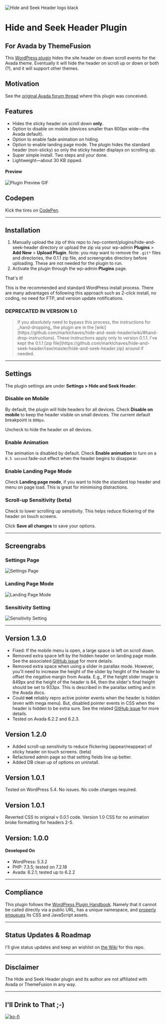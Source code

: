![Hide and Seek Header logo black]( https://marklchaves.files.wordpress.com/2020/03/hide-and-seek-header-logo-black-1280w.png)

# Hide and Seek Header Plugin

## For Avada by ThemeFusion

This [WordPress plugin](https://wordpress.org/plugins/hide-and-seek-header/) hides the site header on down scroll events for the Avada theme. Eventually it will hide the header on scroll up or down or both (?), and it will support other themes.

## Motivation

See the [original Avada forum thread](https://theme-fusion.com/forums/topic/avada-sticky-header-on-scroll-up-only/) where this plugin was conceived.

## Features

* Hides the sticky header on scroll down **only**.
* Option to disable on mobile (devices smaller than 800px wide&mdash;the Avada default).
* Option to enable fade animation on hiding.
* Option to enable landing page mode. The plugin hides the standard header (non-sticky) so only the sticky header displays on scrolling up.
* Super simple install. Two steps and your done.
* Lightweight&mdash;about 30 KB zipped.

#### Preview

![Plugin Preview GIF](screengrabs/hide-and-seek-header-demo.gif)

## Codepen

Kick the tires on [CodePen](https://codepen.io/marklchaves/pen/RwNOVzQ).

---

## Installation

1. Manually upload the zip of this repo to /wp-content/plugins/hide-and-seek-header directory or upload the zip via your wp-admin **Plugins** > **Add New** > **Upload Plugin**. Note: you may want to remove the `.git*` files and directories, the 0.1.1 zip file, and screengrabs directory before uploading. These are not needed for the plugin to run.
2. Activate the plugin through the wp-admin **Plugins** page.

That's it!

This is the recommended and standard WordPress install process. There are many advantages of following this approach such as 2-click install, no coding, no need for FTP, and version update notifications. 

### DEPRECATED IN VERSION 1.0 

<blockquote>
If you absolutely need to bypass this process, the instructions for _hand-dropping_ the plugin are in the [wiki](https://github.com/marklchaves/hide-and-seek-header/wiki/#hand-drop-instructions). These instructions apply only to version 0.1.1. I've kept the 0.1.1 [zip file](https://github.com/marklchaves/hide-and-seek-header/raw/master/hide-and-seek-header.zip) around if needed.
</blockquote>

---

## Settings

The plugin settings are under **Settings > Hide and Seek Header**.

### Disable on Mobile

By default, the plugin will hide headers for all devices. Check **Disable on mobile** to keep the header visible on small devices. The current default breakpoint is `800px`. 

Uncheck to hide the header on all devices.

### Enable Animation

The animation is disabled by default. Check **Enable animation** to turn on a `0.5 second` fade-out effect when the header begins to disappear.

### Enable Landing Page Mode

Check **Landing page mode**, if you want to hide the standard top header and menu on page load. This is great for minimising distractions.

### Scroll-up Sensitivity (beta)

Check to lower scrolling up sensitivity. This helps reduce flickering of the header on touch screens.

Click **Save all changes** to save your options.

---

## Screengrabs

### Settings Page

![Settings Page](screengrabs/hide-and-seek-header-settings-v130-800w.jpg "Settings page")

### Landing Page Mode

![Landing Page Mode](screengrabs/hide-and-seek-header-landing-v130-1280w.jpg "Landing page mode")

### Sensitivity Setting

![Sensitivity Setting](screengrabs/hide-and-seek-header-sensi-setting-800w.png "Sensitivity setting")

---

## Version 1.3.0

* Fixed: If the mobile menu is open, a large space is left on scroll down.
* Removed extra space left by the hidden header on landing page mode. See the associated [GitHub issue](https://github.com/marklchaves/hide-and-seek-header/issues/12) for more details.
* Removed extra space when using a slider in parallax mode. However, you'll need to increase the height of the slider by height of the header to offset the negative margin from Avada. E.g., If the height slider image is 849px and the height of the header is 84, then the slider's final height should be set to 933px. This is described in the parallax setting and in the Avada docs.
* Could **not** reliably repro active pointer events when the header is hidden (even with mega menu). But, disabled pointer events in CSS when the header is hidden to be extra sure. See the related [GitHub issue](https://github.com/marklchaves/hide-and-seek-header/issues/11) for more details.
* Tested on Avada 6.2.2 and 6.2.3.

## Version 1.2.0

* Added scroll-up sensitivity to reduce flickering (appear/reappear) of sticky header on touch screens. (beta)
* Refactored admin page so that setting fields line up better.
* Added DB clean up of options on uninstall.

## Version 1.0.1

Tested on WordPress 5.4. No issues. No code changes required.

## Version 1.0.1

Reverted CSS to original v 0.0.1 code. Version 1.0 CSS for no animation broke formatting for headers 2-5.

## Version: 1.0.0

#### Developed On

- WordPress: 5.3.2
- PHP: 7.3.5; tested on 7.2.18
- Avada: 6.2.1; tested up to 6.2.2

---

## Compliance

This plugin follows the [WordPress Plugin Handbook](https://developer.wordpress.org/plugins/). Namely that it cannot be called directly via a public URL, has a unique namespace, and [properly enqueues](https://developer.wordpress.org/plugins/javascript/enqueuing/) its CSS and JavaScript assets.

---

## Status Updates &amp; Roadmap

I'll give status updates and keep an wishlist on [the Wiki](https://github.com/marklchaves/hide-and-seek-header/wiki) for this repo.

---

## Disclaimer

The Hide and Seek Header plugin and its author are not affiliated with Avada or ThemeFusion in any way.

---

## I'll Drink to That ;-)

[![ko-fi](https://www.ko-fi.com/img/githubbutton_sm.svg)](https://ko-fi.com/D1D7YARD)
